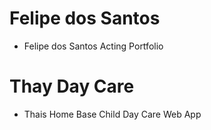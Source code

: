# Felipe dos Santos

* Felipe dos Santos Acting Portfolio

# Thay Day Care

* Thais Home Base Child Day Care Web App
